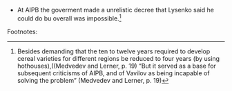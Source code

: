 - At AIPB the goverment made a unrelistic decree that Lysenko said he could do bu overall was impossible.[^1]



Footnotes:

[^1]:Besides demanding that the ten to twelve years required to develop cereal varieties for different regions be reduced to four years (by using hothouses),((Medvedev and Lerner, p. 19)
“But it served as a base for subsequent criticisms of AIPB, and of Vavilov as being incapable   of solving the problem”   (Medvedev and Lerner, p. 19)

<!--stackedit_data:
eyJoaXN0b3J5IjpbMjE4NDkwMjA3LC0yMDg4NzQ2NjEyXX0=
-->